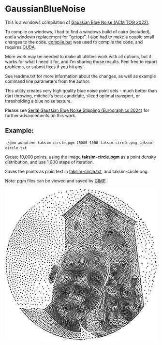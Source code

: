 # GaussianBlueNoise
This is a windows compilation of [Gaussian Blue Noise (ACM TOG 2022)](https://abdallagafar.com/publications/gbn/).

To compile on windows, I had to find a windows build of cairo (included), and a windows replacement for "getopt". I also had to make a couple small changes to the code.  [compile.bat](compile.bat) was used to compile the code, and requires [CUDA](https://developer.nvidia.com/cuda-downloads).

More work may be needed to make all utilities work with all options, but it works for what I need it for, and I'm sharing those results. Feel free to report problems, or submit fixes if you hit any!

See readme.txt for more information about the changes, as well as example command line parameters from the author.

This utility creates very high quality blue noise point sets - much better than dart throwing, mitchell's best candidate, sliced optimal transport, or thresholding a blue noise texture.

Please see [Serial Gaussian Blue Noise Stippling (Eurographics 2024)](https://doi.org/10.2312/cgvc.20241226) for further advancements on this work.

## Example:

`./gbn-adaptive taksim-circle.pgm 10000 1000 taksim-circle.png taksim-circle.txt`

Create 10,000 points, using the image **taksim-circle.pgm** as a point density distribution, and use 1,000 steps of iteration.

Saves the points as plain text in [taksim-circle.txt](taksim-circle.txt), and taksim-circle.png.

Note: pgm files can be viewed and saved by [GIMP](https://www.gimp.org/downloads/).

![taksim-circle.png](taksim-circle.png)
